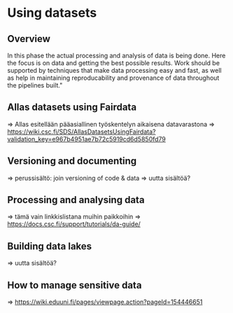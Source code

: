 # Using datasets

## Overview 

In this phase the actual processing and analysis of data is being done. Here the focus is on data and getting the best possible results. Work should be supported by techniques that make data processing easy and fast, as well as help in maintaining reproducability and provenance of data throughout the pipelines built."

## Allas datasets using Fairdata
=> Allas esitellään pääasiallinen työskentelyn aikaisena datavarastona
=> https://wiki.csc.fi/SDS/AllasDatasetsUsingFairdata?validation_key=e967b4951ae7b72c5919cd6d5850fd79

## Versioning and documenting 
=> perussisältö: join versioning of code & data
=> uutta sisältöä?

## Processing and analysing data
=> tämä vain linkkislistana muihin paikkoihin
=> https://docs.csc.fi/support/tutorials/da-guide/

## Building data lakes
=> uutta sisältöä?

## How to manage sensitive data
=> https://wiki.eduuni.fi/pages/viewpage.action?pageId=154446651
